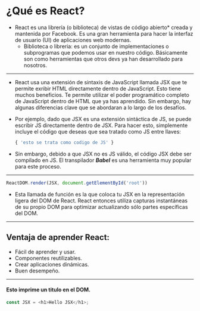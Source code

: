 # ¿Qué es React?

* React es una librería (o biblioteca) de vistas de código abierto* creada y mantenida por Facebook. Es una gran herramienta para hacer la interfaz de usuario (UI) de aplicaciones web modernas.
    - Biblioteca o libreria: es un conjunto de implementaciones o subprogramas que podemos usar en nuestro código. Básicamente son como herramientas que otros devs ya han desarrollado para nosotros.
---

* React usa una extensión de sintaxis de JavaScript llamada JSX que te permite exribir HTML directamente dentro de JavaScript. Esto tiene muchos beneficios. Te permite utilizar el poder programático completo de JavaScript dentro de HTML que ya has aprendido. Sin embargo, hay algunas diferencias clave que se abordaran a lo largo de los desafíos.

* Por ejemplo, dado que JSX es una extensión sintáctica de JS, se puede escribir JS directamente dentro de JSX. Para hacer esto, simplemente incluye el código que deseas que sea tratado como JS entre llaves:

    ```JavaScript
    { 'esto se trata como codigo de JS' }
    ```

* Sin embargo, debido a que JSX no es JS válido, el código JSX debe ser compilado en JS. El transpilador ***Babel*** es una herramienta muy popular para este proceso.
---
```JavaScript
ReactDOM.render(JSX, document.getElementById('root'))
```
* Esta llamada de función es la que coloca tu JSX en la representación ligera del DOM de React. React entonces utiliza capturas instantáneas de su propio DOM para optimizar actualizando sólo partes específicas del DOM.

---
## Ventaja de aprender React:
* Fácil de aprender y usar.
* Componentes reutilizables.
* Crear aplicaciones dinámicas.
* Buen desempeño.
---
#### Esto imprime un titulo en el DOM.
```JavaScript
const JSX = <h1>Hello JSX</h1>;
```